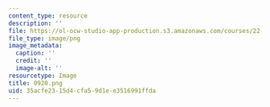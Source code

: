 ```yaml
---
content_type: resource
description: ''
file: https://ol-ocw-studio-app-production.s3.amazonaws.com/courses/22-01-introduction-to-nuclear-engineering-and-ionizing-radiation-fall-2016/35acfe2315d4cfa59d1ee3516991ffda_0920.png
file_type: image/png
image_metadata:
  caption: ''
  credit: ''
  image-alt: ''
resourcetype: Image
title: 0920.png
uid: 35acfe23-15d4-cfa5-9d1e-e3516991ffda
---
```

